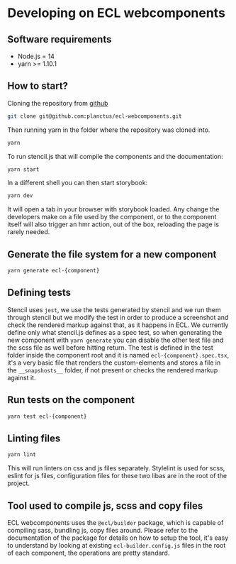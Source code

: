 # Developing on ECL webcomponents

## Software requirements

- Node.js = 14
- yarn >= 1.10.1

## How to start?

Cloning the repository from [github](https://github.com/planctus/ecl-webcomponents)

```bash
git clone git@github.com:planctus/ecl-webcomponents.git
```

Then running yarn in the folder where the repository was cloned into.

```bash
yarn
```

To run stencil.js that will compile the components and the documentation:

```bash
yarn start
```

In a different shell you can then start storybook:

```bash
yarn dev
```

It will open a tab in your browser with storybook loaded.
Any change the developers make on a file used by the component, or to the component itself will also trigger an hmr action, out of the box,
reloading the page is rarely needed.

## Generate the file system for a new component

```bash
yarn generate ecl-{component}
```

## Defining tests

Stencil uses `jest`, we use the tests generated by stencil and we run them through stencil but we modify the test in order to produce a screenshot and check the rendered markup against that, as it happens in ECL.
We currently define only what stencil.js defines as a spec test, so when generating the new component with `yarn generate` you can disable the other test file and the scss file as well before hitting return.
The test is defined in the test folder inside the component root and it is named `ecl-{component}.spec.tsx`, it's a very basic file that renders the custom-elements and stores a file in the `__snapshosts__` folder, if not present or checks the rendered markup against it.

## Run tests on the component

```bash
yarn test ecl-{component}
```

## Linting files

```bash
yarn lint
```

This will run linters on css and js files separately.
Stylelint is used for scss, eslint for js files, configuration files for these two libas are in the root of the project.

## Tool used to compile js, scss and copy files

ECL webcomponents uses the `@ecl/builder` package, which is capable of compiling sass, bundling js, copy files around.
Please refer to the documentation of the package for details on how to setup the tool, it's easy to understand by looking at existing `ecl-builder.config.js` files in the root of each component, the operations are pretty standard.
